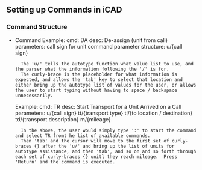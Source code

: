 ## Setting up Commands in iCAD

### Command Structure

* Command
    Example:
        cmd: DA
        desc: De-assign (unit from call)
        parameters: call sign for unit
        command parameter structure: u/{call sign}

        The 'u/' tells the autotype function what value list to use, and the parser what the information following the '/' is for.
        The curly-brace is the placeholder for what information is expected, and allows the 'tab' key to select that location and either bring up the autotype list of values for the user, or allows the user to start typing without having to space / backspace unnecessarily.

    Example:
        cmd: TR
        desc: Start Transport for a Unit Arrived on a Call
        parameters: u/{call sign} tt/{transport type} tl/{to location / destination} td/{transport description} m/{mileage}

        In the above, the user would simply type ':' to start the command and select TR fromt he list of available commands.
        Then 'tab' and the cursor will move to the first set of curly-braces {} after the 'u/' and bring up the list of units for autotype assistance, and then 'tab', and so on and so forth through each set of curly-braces {} unitl they reach mileage.  Press 'Return' and the command is executed.
